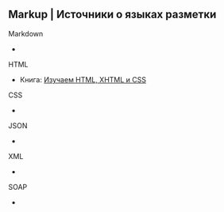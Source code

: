 Markup | Источники о языках разметки
------------------------------------

Markdown  

* 

HTML  

* Книга: [Изучаем HTML, XHTML и CSS](https://www.livelib.ru/book/1000435489-izuchaem-html-xhtml-i-css-erik-frimen-elizabet-frimen)

CSS  

* 

JSON  

*

XML  

*

SOAP  

* 

